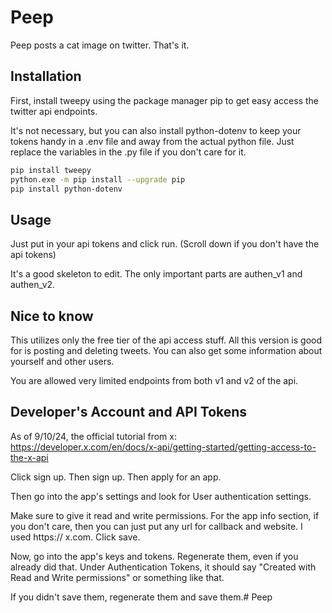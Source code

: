 # Peep
Peep posts a cat image on twitter. That's it.

## Installation
First, install tweepy using the package manager pip to get easy access the twitter api endpoints.

It's not necessary, but you can also install python-dotenv to keep your tokens handy in a .env file and away from the actual python file. Just replace the variables in the .py file if you don't care for it.

```bash
pip install tweepy
python.exe -m pip install --upgrade pip
pip install python-dotenv
```

## Usage
Just put in your api tokens and click run. (Scroll down if you don't have the api tokens)

It's a good skeleton to edit. The only important parts are authen_v1 and authen_v2.

## Nice to know
This utilizes only the free tier of the api access stuff. All this version is good for is posting and deleting tweets. You can also get some information about yourself and other users.

You are allowed very limited endpoints from both v1 and v2 of the api.

## Developer's Account and API Tokens
As of 9/10/24, the official tutorial from x: https://developer.x.com/en/docs/x-api/getting-started/getting-access-to-the-x-api

Click sign up. Then sign up. Then apply for an app.

Then go into the app's settings and look for User authentication settings.

Make sure to give it read and write permissions. For the app info section, if you don't care, then you can just put any url for callback and website. I used https:// x.com. Click save.

Now, go into the app's keys and tokens. Regenerate them, even if you already did that. Under Authentication Tokens, it should say "Created with Read and Write permissions" or something like that.

If you didn't save them, regenerate them and save them.#   P e e p 
 
 
